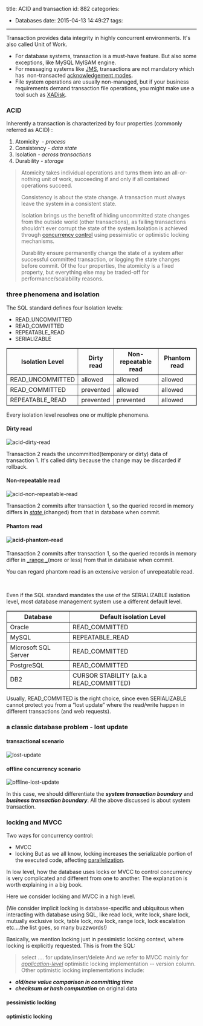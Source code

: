 title: ACID and transaction
id: 882
categories:
  - Databases
date: 2015-04-13 14:49:27
tags:
---

Transaction provides data integrity in highly concurrent environments. It's also called Unit of Work.

*   For database systems, transaction is a must-have feature. But also some exceptions, like MySQL MyISAM engine.
*   For messaging systems like [JMS](http://en.wikipedia.org/wiki/Java_Message_Service), transactions are not mandatory which has  non-transacted [acknowledgement modes](http://docs.oracle.com/javaee/6/api/javax/jms/Session.html).
*   File system operations are usually non-managed, but if your business requirements demand transaction file operations, you might make use a tool such as [XADisk](https://xadisk.java.net/).

### ACID

Inherently a transaction is characterized by four properties (commonly referred as ACID) :

1.  Atomicity  _- process_
2.  Consistency _- data state_
3.  Isolation _- across transactions_
4.  Durability _- storage_
> Atomicity takes individual operations and turns them into an all-or-nothing unit of work, succeeding if and only if all contained operations succeed.
> 
> 
> Consistency is about the state change. A transaction must always leave the system in a consistent state.
> 
> 
> Isolation brings us the benefit of hiding uncommitted state changes from the outside world (other transactions), as failing transactions shouldn’t ever corrupt the state of the system.Isolation is achieved through [concurrency control](http://en.wikipedia.org/wiki/Concurrency_control) using pessimistic or optimistic locking mechanisms.
> 
> 
> Durability ensure permanently change the state of a system after successful committed transaction, or logging the state changes before commit.
Of the four properties, the atomicity is a fixed property, but everything else may be traded-off for performance/scalability reasons.

### three phenomena and isolation

The SQL standard defines four Isolation levels:

*   READ_UNCOMMITTED
*   READ_COMMITTED
*   REPEATABLE_READ
*   SERIALIZABLE
<table style="height: 152px;" border="1" width="604">
<tbody>
<tr>
<th>Isolation Level</th>
<th>Dirty read</th>
<th>Non-repeatable read</th>
<th>Phantom read</th>
</tr>
<tr>
<td>READ_UNCOMMITTED</td>
<td>allowed</td>
<td>allowed</td>
<td>allowed</td>
</tr>
<tr>
<td>READ_COMMITTED</td>
<td>prevented</td>
<td>allowed</td>
<td>allowed</td>
</tr>
<tr>
<td>REPEATABLE_READ</td>
<td>prevented</td>
<td>prevented</td>
<td>allowed</td>
</tr>
<tr>
<td>SERIALIZABLE</td>
<td>prevented</td>
<td>prevented</td>
<td>prevented</td>
</tr>
</tbody>
</table>
Every isolation level resolves one or multiple phenomena.

#### Dirty read

![acid-dirty-read](/media/acid-dirty-read.gif)

Transaction 2 reads the uncommitted(temporary or dirty) data of transaction 1\. It's called dirty because the change may be discarded if rollback.

#### Non-repeatable read

![acid-non-repeatable-read](/media/acid-non-repeatable-read.gif)

Transaction 2 commits after transaction 1, so the queried record in memory differs in <span style="text-decoration: underline;">_state_ </span>(changed) from that in database when commit.

#### Phantom read

#### ![acid-phantom-read](/media/acid-phantom-read.gif)

Transaction 2 commits after transaction 1, so the queried records in memory differ in <span style="text-decoration: underline;">_range _</span>(more or less) from that in database when commit.

You can regard phantom read is an extensive version of unrepeatable read.

&nbsp;

Even if the SQL standard mandates the use of the SERIALIZABLE isolation level, most database management system use a different default level.
<table border="1">
<tbody>
<tr>
<th>Database</th>
<th>Default isolation Level</th>
</tr>
<tr>
<td>Oracle</td>
<td>READ_COMMITTED</td>
</tr>
<tr>
<td>MySQL</td>
<td>REPEATABLE_READ</td>
</tr>
<tr>
<td>Microsoft SQL Server</td>
<td>READ_COMMITTED</td>
</tr>
<tr>
<td>PostgreSQL</td>
<td>READ_COMMITTED</td>
</tr>
<tr>
<td>DB2</td>
<td>CURSOR STABILITY (a.k.a READ_COMMITTED)</td>
</tr>
</tbody>
</table>
Usually, READ_COMMITED is the right choice, since even SERIALIZABLE cannot protect you from a “lost update” where the read/write happen in different transactions (and web requests).

### a classic database problem - lost update

#### transactional scenario

![lost-update](/media/lost-update.png)

#### offline concurrency scenario

![offline-lost-update](/media/offline-lost-update.png)

In this case, we should differentiate the _**system transaction boundary**_ and _**business transaction boundary**_. All the above discussed is about system transaction.

### locking and MVCC

Two ways for concurrency control:

*   MVCC
*   locking
But as we all know, locking increases the serializable portion of the executed code, affecting [parallelization](http://en.wikipedia.org/wiki/Amdahl%27s_law#Parallelization).

In low level, how the database uses locks or MVCC to control concurrency is very complicated and different from one to another. The explanation is worth explaining in a big book.

Here we consider locking and MVCC in a high level.

(We consider implicit locking is database-specific and ubiquitous when interacting with database using SQL, like read lock, write lock, share lock, mutually exclusive lock, table lock, row lock, range lock, lock escalation etc....the list goes, so many buzzwords!)

Basically, we mention locking just in pessimistic locking context, where locking is explicitly requested. This is from the SQL:
> select .... for update/insert/delete
And we refer to MVCC mainly for <span style="text-decoration: underline;">_application-level_</span> optimistic locking implementation -- version column. Other optimistic locking implementations include:

*   **_old/new value comparison in committing time_**
*   _**checksum or hash computation**_ on original data

#### pessimistic locking

#### optimistic locking

&nbsp;

&nbsp;

&nbsp;

&nbsp;

&nbsp;